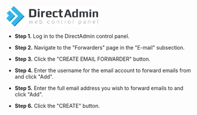 <img src="/kb-images/directadmin/directadmin-logo.png" alt="DirectAdmin Logo" width="250"/>

* **Step 1.** Log in to the DirectAdmin control panel.

* **Step 2.** Navigate to the "Forwarders" page in the "E-mail" subsection.

* **Step 3.** Click the "CREATE EMAIL FORWARDER" button.

* **Step 4.** Enter the username for the email account to forward emails from and click "Add".

* **Step 5.** Enter the full email address you wish to forward emails to and click "Add".

* **Step 6.** Click the "CREATE" button.
